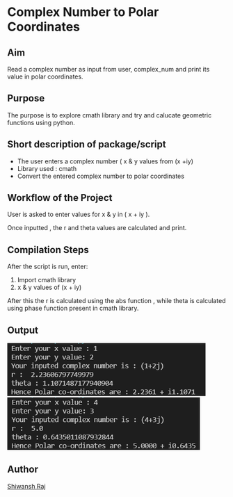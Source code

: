 # Complex Number to Polar Coordinates

## Aim

Read a complex number as input from user, complex_num and print 
its value in polar coordinates.


## Purpose

The purpose is to explore cmath library  and try and calucate geometric functions using python.


## Short description of package/script

- The user enters a complex number ( x & y values from (x +iy)
- Library used : cmath
- Convert the entered complex number to polar coordinates


## Workflow of the Project

User is asked to enter values for x & y in ( x + iy ).

Once inputted , the r and theta  values are calculated and print.


## Compilation Steps

After the script is run, enter:

1.   Import cmath library
2.   x & y values of (x + iy)

After this the r is calculated using the abs function  , while theta is calculated using phase function present in cmath library.


## Output

<img src="../Complex To Polar Coordinates/Images/complexpolaroutput.png"> 
<img src="../Complex To Polar Coordinates/Images/complexpolaroutput1.png"> 

## Author

[Shiwansh Raj](https://github.com/photon149)
